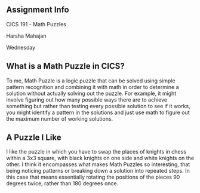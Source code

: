 <h2>Assignment Info</h2>
<p>CICS 191 - Math Puzzles</p>
<p>Harsha Mahajan</p>
<p>Wednesday</p>
<h2>What is a Math Puzzle in CICS?</h2>
<p>To me,  Math Puzzle is a logic puzzle that can be solved using simple pattern recognition and combining it with math in order to determine a solution without actually solving out the puzzle. For example, it might involve figuring out how many possible ways there are to achieve something but rather than testing every possible solution to see if it works, you might identify a pattern in the solutions and just use math to figure out the maximum number of working solutions.</p>
<h2>A Puzzle I Like</h2>
<p>I like the puzzle in which you have to swap the places of knights in chess within a 3x3 square, with black knights on one side and white knights on the other. I think it encompasses what makes Math Puzzles so interesting, that being noticing patterns or breaking down a solution into repeated steps. In this case that means essentially rotating the positions of the pieces 90 degrees twice, rather than 180 degrees once.</p>
